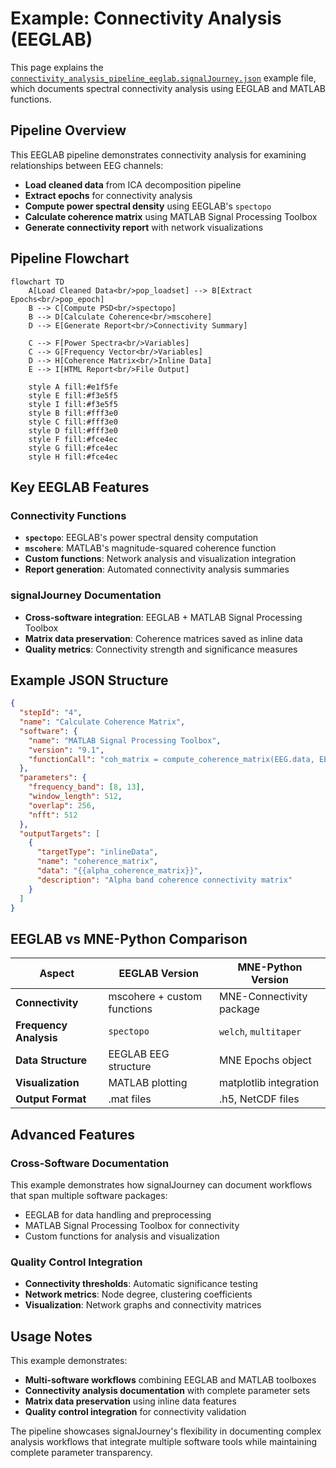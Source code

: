 # Example: Connectivity Analysis (EEGLAB)

This page explains the [`connectivity_analysis_pipeline_eeglab.signalJourney.json`](https://github.com/neuromechanist/signalJourney/blob/main/schema/examples/connectivity_analysis_pipeline_eeglab.signalJourney.json) example file, which documents spectral connectivity analysis using EEGLAB and MATLAB functions.

## Pipeline Overview

This EEGLAB pipeline demonstrates connectivity analysis for examining relationships between EEG channels:
- **Load cleaned data** from ICA decomposition pipeline  
- **Extract epochs** for connectivity analysis
- **Compute power spectral density** using EEGLAB's `spectopo`
- **Calculate coherence matrix** using MATLAB Signal Processing Toolbox
- **Generate connectivity report** with network visualizations

## Pipeline Flowchart

```mermaid
flowchart TD
    A[Load Cleaned Data<br/>pop_loadset] --> B[Extract Epochs<br/>pop_epoch]
    B --> C[Compute PSD<br/>spectopo]
    B --> D[Calculate Coherence<br/>mscohere]
    D --> E[Generate Report<br/>Connectivity Summary]
    
    C --> F[Power Spectra<br/>Variables]
    C --> G[Frequency Vector<br/>Variables]
    D --> H[Coherence Matrix<br/>Inline Data]
    E --> I[HTML Report<br/>File Output]
    
    style A fill:#e1f5fe
    style E fill:#f3e5f5
    style I fill:#f3e5f5
    style B fill:#fff3e0
    style C fill:#fff3e0
    style D fill:#fff3e0
    style F fill:#fce4ec
    style G fill:#fce4ec
    style H fill:#fce4ec
```

## Key EEGLAB Features

### Connectivity Functions
- **`spectopo`**: EEGLAB's power spectral density computation
- **`mscohere`**: MATLAB's magnitude-squared coherence function
- **Custom functions**: Network analysis and visualization integration
- **Report generation**: Automated connectivity analysis summaries

### signalJourney Documentation
- **Cross-software integration**: EEGLAB + MATLAB Signal Processing Toolbox
- **Matrix data preservation**: Coherence matrices saved as inline data
- **Quality metrics**: Connectivity strength and significance measures

## Example JSON Structure

```json
{
  "stepId": "4",
  "name": "Calculate Coherence Matrix",
  "software": {
    "name": "MATLAB Signal Processing Toolbox",
    "version": "9.1",
    "functionCall": "coh_matrix = compute_coherence_matrix(EEG.data, EEG.srate, [8 13])"
  },
  "parameters": {
    "frequency_band": [8, 13],
    "window_length": 512,
    "overlap": 256,
    "nfft": 512
  },
  "outputTargets": [
    {
      "targetType": "inlineData",
      "name": "coherence_matrix",
      "data": "{{alpha_coherence_matrix}}",
      "description": "Alpha band coherence connectivity matrix"
    }
  ]
}
```

## EEGLAB vs MNE-Python Comparison

| Aspect | EEGLAB Version | MNE-Python Version |
|--------|----------------|-------------------|
| **Connectivity** | mscohere + custom functions | MNE-Connectivity package |
| **Frequency Analysis** | `spectopo` | `welch`, `multitaper` |
| **Data Structure** | EEGLAB EEG structure | MNE Epochs object |
| **Visualization** | MATLAB plotting | matplotlib integration |
| **Output Format** | .mat files | .h5, NetCDF files |

## Advanced Features

### Cross-Software Documentation
This example demonstrates how signalJourney can document workflows that span multiple software packages:
- EEGLAB for data handling and preprocessing
- MATLAB Signal Processing Toolbox for connectivity
- Custom functions for analysis and visualization

### Quality Control Integration
- **Connectivity thresholds**: Automatic significance testing
- **Network metrics**: Node degree, clustering coefficients
- **Visualization**: Network graphs and connectivity matrices

## Usage Notes

This example demonstrates:
- **Multi-software workflows** combining EEGLAB and MATLAB toolboxes
- **Connectivity analysis documentation** with complete parameter sets
- **Matrix data preservation** using inline data features
- **Quality control integration** for connectivity validation

The pipeline showcases signalJourney's flexibility in documenting complex analysis workflows that integrate multiple software tools while maintaining complete parameter transparency. 